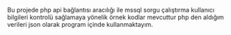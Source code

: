 Bu projede php api bağlantısı aracılığı ile mssql sorgu çalıştırma kullanıcı bilgileri kontrolü sağlamaya yönelik örnek kodlar mevcuttur php den aldığım verileri json olarak program içinde kullanmaktayım.